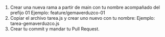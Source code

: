 1. Crear una nueva rama a partir de main con tu nombre acompañado del prefijo 01
   Ejemplo: feature/gemaverduzco-01
2. Copiar el archivo tarea.js y crear uno nuevo con tu nombre:
   Ejemplo: tarea-gemaverduzco.js
3. Crear tu commit y mandar tu Pull Request.
